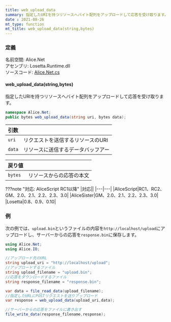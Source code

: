```yaml
---
title: web_upload_data
summary: 指定したURIを持つリソースへバイト配列をアップロードして応答を受け取ります。
date : 2021-08-26
mt_type: function
mt_title: web_upload_data(string,bytes)
---
```


### 定義
名前空間: Alice.Net<br/>
アセンブリ: Losetta.Runtime.dll<br/>
ソースコード: [Alice.Net.cs](https://github.com/WSOFT-Project/Losetta/blob/master/Losetta.Runtime/Alice.Net.cs)

#### web_upload_data(string,bytes)

指定したURIを持つリソースへバイト配列をアップロードして応答を受け取ります。

```cs title="AliceScript"
namespace Alice.Net;
public bytes web_upload_data(string uri, bytes data);
```

|引数| |
|-|-|
|`uri`| リクエストを送信するリソースのURI|
|`data`| リソースに送信するデータバッフアー|

|戻り値| |
|-|-|
|`bytes`| リソースからの応答の本文|

???note "対応: AliceScript RC1以降"
    |対応||
    |---|---|
    |AliceScript|RC1、RC2、GM、2.0、2.1、2.2、2.3、3.0|
    |AliceSister|GM、2.0、2.1、2.2、2.3、3.0|
    |Losetta|0.8、0.9、0.10|

### 例
次の例では、`upload.bin`というファイルの内容を`http://localhost/upload`にアップロードし、サーバーからの応答を`response.bin`に保存します。

```cs title="AliceScript"
using Alice.Net;
using Alice.IO;

//アップロード先のURL
string upload_uri = "http://localhost/upload";
//アップロードするファイル
string upload_filename = "upload.bin";
//応答をダウンロードするファイル
string response_filename = "response.bin";

var data = file_read_data(upload_filename);
//指定したURLにPOSTリクエストを送りアップロード
var response = web_upload_data(upload_uri,data);

//サーバーからの応答をファイルに書き出す
file_write_data(response_filename,response);
```